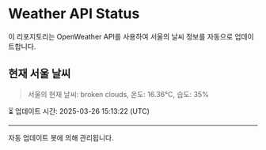 
# Weather API Status

이 리포지토리는 OpenWeather API를 사용하여 서울의 날씨 정보를 자동으로 업데이트합니다.

## 현재 서울 날씨
> 서울의 현재 날씨: broken clouds, 온도: 16.36°C, 습도: 35%

⏳ 업데이트 시간: 2025-03-26 15:13:22 (UTC)

---
자동 업데이트 봇에 의해 관리됩니다.
